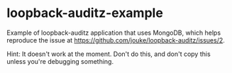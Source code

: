 # loopback-auditz-example
Example of loopback-auditz application that uses MongoDB, which helps reproduce
the issue at https://github.com/jouke/loopback-auditz/issues/2.

Hint: It doesn't work at the moment.  Don't do this, and don't copy this unless
you're debugging something.
